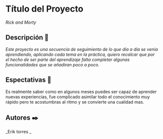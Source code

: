 # Título del Proyecto

_Rick and Morty_

## Descripción 🚀

_Este proyecto es una secuencia de seguimiento de lo que día a día se venia aprendiendo, aplicando cada tema en la práctica, quiero recalcar que por el hecho de ser parte del aprendizaje falta completar algunas funcionalidades 
que se añadiran poco a poco._

## Espectativas 🥇
Es realmente saber como en algunos meses puedes ser capaz de aprender nuevas experiencias, fue complicado asimilar todo el conocimiento muy rápido pero te acostumbras al ritmo y se convierte una cualidad mas.


## Autores ✒️

_Erik torres _
